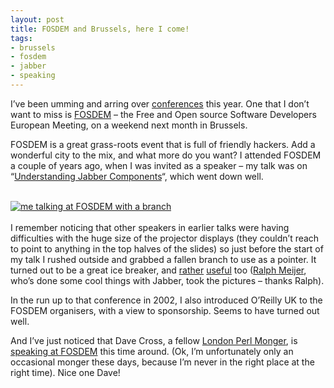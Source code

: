 ```yaml
---
layout: post
title: FOSDEM and Brussels, here I come!
tags:
- brussels
- fosdem
- jabber
- speaking
---
```



I’ve been umming and arring over [conferences](/kwiki/ConferenceDates) this year. One that I don’t want to miss is [FOSDEM](http://www.fosdem.org/) – the Free and Open source Software Developers European Meeting, on a weekend next month in Brussels.

FOSDEM is a great grass-roots event that is full of friendly hackers. Add a wonderful city to the mix, and what more do you want? I attended FOSDEM a couple of years ago, when I was invited as a speaker – my talk was on “[Understanding Jabber Components](/~dj/fosdem2002/)“, which went down well.

[  
![me talking at FOSDEM with a branch](http://www.pipetree.com/~dj/small.fosdem2002-1.jpg)  
](http://www.pipetree.com/~dj/fosdem2002-1.jpg)  
 I remember noticing that other speakers in earlier talks were having difficulties with the huge size of the projector displays (they couldn’t reach to point to anything in the top halves of the slides) so just before the start of my talk I rushed outside and grabbed a fallen branch to use as a pointer. It turned out to be a great ice breaker, and [rather](/~dj/fosdem2002-1.jpg) [useful](/~dj/fosdem2002-2.jpg) too ([Ralph Meijer](http://www.ralphm.net/blog), who’s done some cool things with Jabber, took the pictures – thanks Ralph).

In the run up to that conference in 2002, I also introduced O’Reilly UK to the FOSDEM organisers, with a view to sponsorship. Seems to have turned out well.

And I’ve just noticed that Dave Cross, a fellow [London Perl Monger](http://london.pm.org/), is [speaking at FOSDEM](http://use.perl.org/~davorg/journal/16563) this time around. (Ok, I’m unfortunately only an occasional monger these days, because I’m never in the right place at the right time). Nice one Dave!


